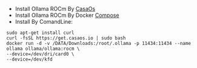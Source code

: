 - Install Ollama ROCm By [CasaOs](https://github.com/hqnicolas/OllamaDockerCasaOs/blob/main/casaos-ollama.yaml)
- Install Ollama ROCm By Docker [Compose](https://github.com/hqnicolas/OllamaDockerCasaOs/blob/main/docker-compose.yml)
- Install By ComandLine:
```
sudo apt-get install curl
curl -fsSL https://get.casaos.io | sudo bash
docker run -d -v /DATA/Downloads:/root/.ollama -p 11434:11434 --name ollama ollama/ollama:rocm \
--device=/dev/dri/card0 \
--device=/dev/kfd
```
